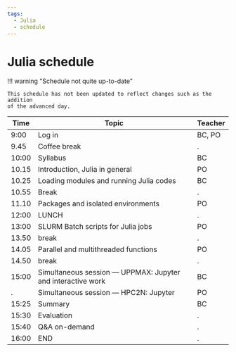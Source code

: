 ```yaml
---
tags:
  - Julia
  - schedule
---
```


# Julia schedule

!!! warning "Schedule not quite up-to-date"

    This schedule has not been updated to reflect changes such as the addition
    of the advanced day.

Time |Topic                                                      |Teacher
-----|-----------------------------------------------------------|------
9:00 |Log in                                                     |BC, PO
9.45 |Coffee break                                               |.
10:00|Syllabus                                                   |BC
10.15|Introduction, Julia in general                             |PO
10.25|Loading modules and running Julia codes                    |BC
10.55|Break                                                      |.
11.10|Packages and isolated environments                         |PO
12:00|LUNCH                                                      |.
13:00|SLURM Batch scripts for Julia jobs                         |PO
13.50|break                                                      |.
14.05|Parallel and multithreaded functions                       |PO
14.50|break                                                      |.
15:00|Simultaneous session — UPPMAX: Jupyter and interactive work|BC
.    |Simultaneous session — HPC2N: Jupyter                      |PO
15:25|Summary                                                    |BC
15:30|Evaluation                                                 |.
15:40|Q&A on-demand                                              |.
16:00|END                                                        |.
